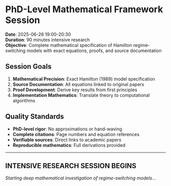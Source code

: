 # PhD-Level Mathematical Framework Session
**Date**: 2025-06-26 19:00-20:30  
**Duration**: 90 minutes intensive research  
**Objective**: Complete mathematical specification of Hamilton regime-switching models with exact equations, proofs, and source documentation

## Session Goals
1. **Mathematical Precision**: Exact Hamilton (1989) model specification
2. **Source Documentation**: All equations linked to original papers
3. **Proof Development**: Derive key results from first principles
4. **Implementation Mathematics**: Translate theory to computational algorithms

## Quality Standards
- **PhD-level rigor**: No approximations or hand-waving
- **Complete citations**: Page numbers and equation references
- **Verifiable sources**: Direct links to academic papers
- **Reproducible mathematics**: Full derivations provided

---

## INTENSIVE RESEARCH SESSION BEGINS

*Starting deep mathematical investigation of regime-switching models...*